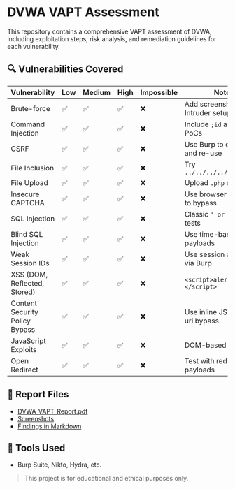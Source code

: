 # DVWA VAPT Assessment

This repository contains a comprehensive VAPT assessment of DVWA, including exploitation steps, risk analysis, and remediation guidelines for each vulnerability.

## 🔍 Vulnerabilities Covered
| Vulnerability                  | Low | Medium | High | Impossible | Notes                              |
| ------------------------------ | --- | ------ | ---- | ---------- | ---------------------------------- |
| Brute-force                    | ✅   | ✅      | ✅    | ❌          | Add screenshots and Intruder setup |
| Command Injection              | ✅   | ✅      | ✅    | ❌          | Include `;id` and `&&` PoCs        |
| CSRF                           | ✅   | ✅      | ✅    | ❌          | Use Burp to capture and re-use     |
| File Inclusion                 | ✅   | ✅      | ✅    | ❌          | Try `../../../../etc/passwd`       |
| File Upload                    | ✅   | ✅      | ✅    | ❌          | Upload `.php` shell                |
| Insecure CAPTCHA               | ✅   | ✅      | ✅    | ❌          | Use browser dev tools to bypass    |
| SQL Injection                  | ✅   | ✅      | ✅    | ❌          | Classic `' or 1=1-- ` tests        |
| Blind SQL Injection            | ✅   | ✅      | ✅    | ❌          | Use time-based payloads            |
| Weak Session IDs               | ✅   | ✅      | ✅    | ❌          | Use session analysis via Burp      |
| XSS (DOM, Reflected, Stored)   | ✅   | ✅      | ✅    | ❌          | `<script>alert(1)</script>`        |
| Content Security Policy Bypass | ✅   | ✅      | ✅    | ❌          | Use inline JS or report-uri bypass |
| JavaScript Exploits            | ✅   | ✅      | ✅    | ❌          | DOM-based flaws                    |
| Open Redirect                  | ✅   | ✅      | ✅    | ❌          | Test with redirect payloads        |


## 📑 Report Files
- [DVWA_VAPT_Report.pdf](./Report/DVWA_VAPT_Report.pdf)
- [Screenshots](./ScreenshotsF:\Projects\DVWA\Appendices\Screenshots/)
- [Findings in Markdown](./FinF:\Projects\DVWA\Findings_and_Vulnerabilities/)

## 🔧 Tools Used
- Burp Suite, Nikto, Hydra, etc.

> This project is for educational and ethical purposes only.

